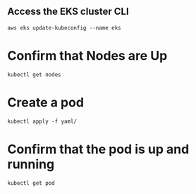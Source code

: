 ## Access the EKS cluster CLI
`aws eks update-kubeconfig --name eks`

# Confirm that Nodes are Up
`kubectl get nodes`

# Create a pod
`kubectl apply -f yaml/`

# Confirm that the pod is up and running
`kubectl get pod`